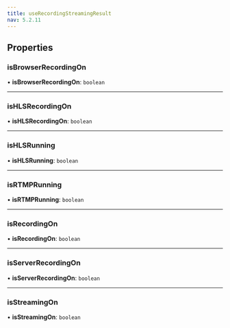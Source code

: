 ```yaml
---
title: useRecordingStreamingResult
nav: 5.2.11
---
```


## Properties

### isBrowserRecordingOn

• **isBrowserRecordingOn**: `boolean`

___

### isHLSRecordingOn

• **isHLSRecordingOn**: `boolean`

___

### isHLSRunning

• **isHLSRunning**: `boolean`

___

### isRTMPRunning

• **isRTMPRunning**: `boolean`

___

### isRecordingOn

• **isRecordingOn**: `boolean`

___

### isServerRecordingOn

• **isServerRecordingOn**: `boolean`

___

### isStreamingOn

• **isStreamingOn**: `boolean`
